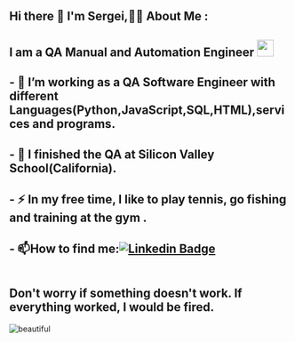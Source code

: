 ## Hi there 👋 I'm Sergei,:man_technologist: About Me :
## I am a QA Manual and Automation Engineer <img src="https://media.giphy.com/media/WUlplcMpOCEmTGBtBW/giphy.gif" width="30">
## - :telescope: I’m working as a QA Software Engineer with different Languages(Python,JavaScript,SQL,HTML),services and programs.
## - :seedling: I finished the QA at Silicon Valley School(California).
## - :zap: In my free time, I like to play tennis, go fishing and training at the gym .
## - :mailbox:How to find me:[![Linkedin Badge](https://img.shields.io/badge/-linkedin-blue?style=flat&logo=Linkedin&logoColor=white)](your-linkedin-url)

<img src="https://komarev.com/ghpvc/?username=your-github-username&style=flat-square&color=blue" alt=""/>


## Don't worry if something doesn't work. If everything worked, I would be fired.
![beautiful](https://i.pinimg.com/736x/38/42/d3/3842d3ad2fd6ebbf9376d10f70498a23--desk-setup-work-spaces.jpg)

<img src="https://SergeiQA74/ghpvc/?username=your-github-username&style=flat-square&color=blue" alt=""/>



